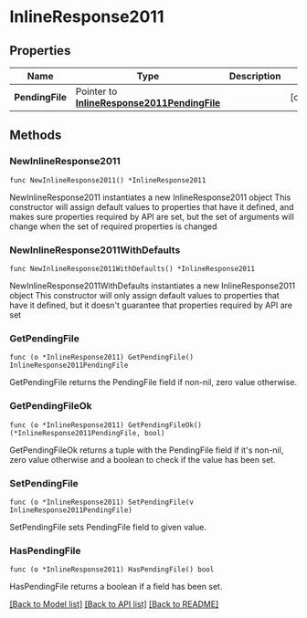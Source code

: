 # InlineResponse2011

## Properties

Name | Type | Description | Notes
------------ | ------------- | ------------- | -------------
**PendingFile** | Pointer to [**InlineResponse2011PendingFile**](InlineResponse2011PendingFile.md) |  | [optional] 

## Methods

### NewInlineResponse2011

`func NewInlineResponse2011() *InlineResponse2011`

NewInlineResponse2011 instantiates a new InlineResponse2011 object
This constructor will assign default values to properties that have it defined,
and makes sure properties required by API are set, but the set of arguments
will change when the set of required properties is changed

### NewInlineResponse2011WithDefaults

`func NewInlineResponse2011WithDefaults() *InlineResponse2011`

NewInlineResponse2011WithDefaults instantiates a new InlineResponse2011 object
This constructor will only assign default values to properties that have it defined,
but it doesn't guarantee that properties required by API are set

### GetPendingFile

`func (o *InlineResponse2011) GetPendingFile() InlineResponse2011PendingFile`

GetPendingFile returns the PendingFile field if non-nil, zero value otherwise.

### GetPendingFileOk

`func (o *InlineResponse2011) GetPendingFileOk() (*InlineResponse2011PendingFile, bool)`

GetPendingFileOk returns a tuple with the PendingFile field if it's non-nil, zero value otherwise
and a boolean to check if the value has been set.

### SetPendingFile

`func (o *InlineResponse2011) SetPendingFile(v InlineResponse2011PendingFile)`

SetPendingFile sets PendingFile field to given value.

### HasPendingFile

`func (o *InlineResponse2011) HasPendingFile() bool`

HasPendingFile returns a boolean if a field has been set.


[[Back to Model list]](../README.md#documentation-for-models) [[Back to API list]](../README.md#documentation-for-api-endpoints) [[Back to README]](../README.md)


